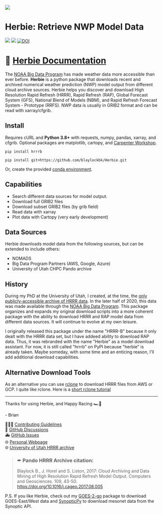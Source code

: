 ![](https://github.com/blaylockbk/Herbie/blob/master/docs/_static/HerbieLogo2_tan_transparent.png?raw=true)

# Herbie: Retrieve NWP Model Data

<!-- Badges -->
[![](https://img.shields.io/pypi/v/hrrrb)](https://pypi.python.org/pypi/hrrrb/)
![](https://img.shields.io/github/license/blaylockbk/Herbie)
[![DOI](https://zenodo.org/badge/275214142.svg)](https://zenodo.org/badge/latestdoi/275214142)
<!-- (Badges) -->

# 📔 [Herbie Documentation](https://blaylockbk.github.io/Herbie/_build/html/)

The [NOAA Big Data Program](https://www.noaa.gov/information-technology/big-data) has made weather data more accessible than ever before. **Herbie** is a python package that downloads recent and archived numerical weather prediction (NWP) model output from different cloud archive sources. Herbie helps you discover and download High Resolution Rapid Refresh (HRRR), Rapid Refresh (RAP), Global Forecast System (GFS), National Blend of Models (NBM), and Rapid Refresh Forecast System - Prototype (RRFS). NWP data is usually in GRIB2 format and can be read with xarray/cfgrib.

## Install
Requires cURL and **Python 3.8+** with requests, numpy, pandas, xarray, and cfgrib. Optional packages are matplotlib, cartopy, and [Carpenter Workshop](https://github.com/blaylockbk/Carpenter_Workshop).
    
    pip install hrrrb

    pip install git+https://github.com/blaylockbk/Herbie.git

Or, create the provided [conda environment](https://github.com/blaylockbk/Herbie/blob/master/environment.yml).

## Capabilities
- Search different data sources for model output.
- Download full GRIB2 files
- Download subset GRIB2 files (by grib field)
- Read data with xarray
- Plot data with Cartopy (very early development)

## Data Sources
Herbie downloads model data from the following sources, but can be extended to include others:
- NOMADS
- Big Data Program Partners (AWS, Google, Azure)
- University of Utah CHPC Pando archive

## History
During my PhD at the University of Utah, I created, at the time, the [only publicly-accessible archive of HRRR data](http://hrrr.chpc.utah.edu/). In the later half of 2020, this data was made available through the [NOAA Big Data Program](https://www.noaa.gov/information-technology/big-data). This package organizes and expands my original download scripts into a more coherent package with the ability to download HRRR and RAP model data from different data sources. It will continue to evolve at my own leisure.

I originally released this package under the name "HRRR-B" because it only dealt with the HRRR data set, but I have addeed ability to download RAP data. Thus, it was rebranded with the name "Herbie" as a model download assistant. For now, it is still called "hrrrb" on PyPI because "herbie" is already taken. Maybe someday, with some time and an enticing reason, I'll add additional download capabilities. 

## Alternative Download Tools
As an alternative you can use [rclone](https://rclone.org/) to download HRRR files from AWS or GCP. I quite like rclone. Here is a [short rclone tutorial](https://github.com/blaylockbk/pyBKB_v3/blob/master/rclone_howto.md)

---

Thanks for using Herbie, and Happy Racing 🏎🏁

\- Brian  

👨🏻‍💻 [Contributing Guidelines](https://blaylockbk.github.io/Herbie/_build/html/user_guide/contribute.html)  
💬 [GitHub Discussions](https://github.com/blaylockbk/Herbie/discussions)  
🚑 [GitHub Issues](https://github.com/blaylockbk/Herbie/issues)  
🌐 [Personal Webpage](http://home.chpc.utah.edu/~u0553130/Brian_Blaylock/home.html)  
🌐 [University of Utah HRRR archive](http://hrrr.chpc.utah.edu/)  

> ### ✒ Pando HRRR Archive citation:  
> Blaylock B., J. Horel and S. Liston, 2017: Cloud Archiving and Data Mining of High Resolution Rapid Refresh Model Output. Computers and Geosciences. 109, 43-50. https://doi.org/10.1016/j.cageo.2017.08.005

P.S. If you like Herbie, check out my [GOES-2-go](https://github.com/blaylockbk/goes2go) package to download GOES-East/West data and [SynopticPy](https://github.com/blaylockbk/SynopticPy) to download mesonet data from the Synoptic API.


